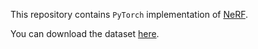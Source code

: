 This repository contains `PyTorch` implementation of [NeRF](https://arxiv.org/abs/2003.08934).

You can download the dataset [here](https://drive.google.com/drive/folders/18bwm-RiHETRCS5yD9G00seFIcrJHIvD-).
